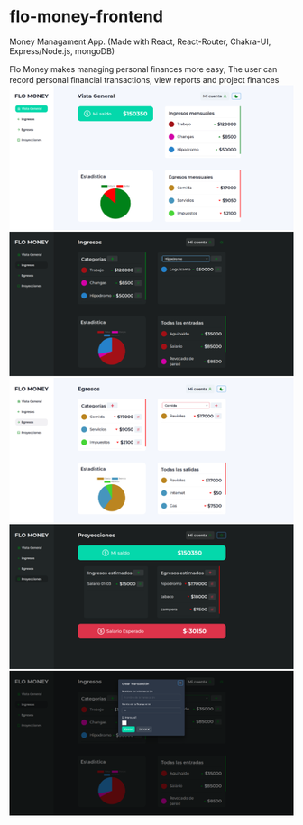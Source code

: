 # flo-money-frontend
Money Managament App.
(Made with React, React-Router, Chakra-UI, Express/Node.js, mongoDB)

Flo Money makes managing personal ﬁnances more easy; The user can record
personal ﬁnancial transactions, view reports and project ﬁnances
![.](https://github.com/Flo-314/flo-money-frontend/blob/main/imagesGithub/1.png)
![.](https://github.com/Flo-314/flo-money-frontend/blob/main/imagesGithub/2.png)
![.](https://github.com/Flo-314/flo-money-frontend/blob/main/imagesGithub/4.png)
![.](https://github.com/Flo-314/flo-money-frontend/blob/main/imagesGithub/5.png)
![.](https://github.com/Flo-314/flo-money-frontend/blob/main/imagesGithub/e.png)
